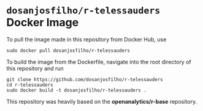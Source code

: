 # `dosanjosfilho/r-telessauders` Docker Image

To pull the image made in this repository from Docker Hub, use

```
sudo docker pull dosanjosfilho/r-telessauders
```

To build the image from the Dockerfile, navigate into the root directory of this repository and run

```
git clone https://github.com/dosanjosfilho/r-telessauders
cd r-telessauders
sudo docker build -t dosanjosfilho/r-telessauders .
```

This repository was heavily based on the **openanalytics/r-base** repository.
